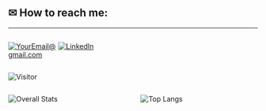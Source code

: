 
## ✉ How to reach me:
--- 

<div style="display: grid; grid-template-columns: repeat(2, 20%)">

<a href="mailto:YourEmail@gmail.com">![YourEmail@gmail.com](https://img.shields.io/badge/Gmail-D14836?style=for-the-badge&logo=gmail&logoColor=white)</a>

<a href="https://linkedin.com/in/lucio-schenkel">![LinkedIn](https://img.shields.io/badge/LinkedIn-0077B5?style=for-the-badge&logo=linkedin&logoColor=white)</a>
</div>

![Visitor](https://visitor-badge.laobi.icu/badge?page_id=Lucioschenkel.Lucioschenkel)

<div style="display: grid; grid-template-columns: repeat(2, auto); gap: 16px">

![Overall Stats](https://github-readme-stats.vercel.app/api?username=Lucioschenkel&count_private=true&show_icons=true&hide=contribs)

![Top Langs](https://github-readme-stats.vercel.app/api/top-langs/?username=Lucioschenkel&layout=compact)
</div>